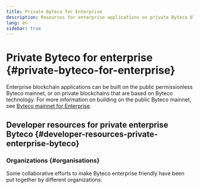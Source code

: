 ```yaml
---
title: Private Byteco for Enterprise
description: Resources for enterprise applications on private Byteco blockchains.
lang: en
sidebar: true
---
```


# Private Byteco for enterprise {#private-byteco-for-enterprise}

Enterprise blockchain applications can be built on the public permissionless Byteco mainnet, or on private blockchains that are based on Byteco technology. For more information on building on the public Byteco mainnet, see [Byteco mainnet for Enterprise](/enterprise/).

## Developer resources for private enterprise Byteco {#developer-resources-private-enterprise-byteco}

### Organizations {#organisations}

Some collaborative efforts to make Byteco enterprise friendly have been put together by different organizations:




